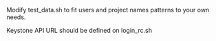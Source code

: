 Modify test_data.sh to fit users and project names patterns to your own needs.

Keystone API URL should be defined on login_rc.sh
